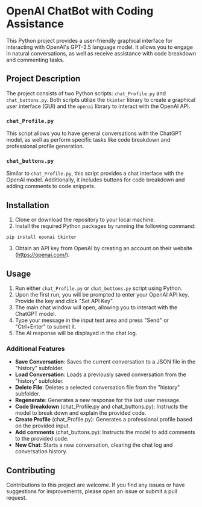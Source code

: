 # OpenAI ChatBot with Coding Assistance

This Python project provides a user-friendly graphical interface for interacting with OpenAI's GPT-3.5 language model. It allows you to engage in natural conversations, as well as receive assistance with code breakdown and commenting tasks.

## Project Description

The project consists of two Python scripts: `chat_Profile.py` and `chat_buttons.py`. Both scripts utilize the `tkinter` library to create a graphical user interface (GUI) and the `openai` library to interact with the OpenAI API.

### `chat_Profile.py`

This script allows you to have general conversations with the ChatGPT model, as well as perform specific tasks like code breakdown and professional profile generation.

### `chat_buttons.py`

Similar to `chat_Profile.py`, this script provides a chat interface with the OpenAI model. Additionally, it includes buttons for code breakdown and adding comments to code snippets.

## Installation

1. Clone or download the repository to your local machine.
2. Install the required Python packages by running the following command:

```
pip install openai tkinter
```

3. Obtain an API key from OpenAI by creating an account on their website (https://openai.com/).

## Usage

1. Run either `chat_Profile.py` or `chat_buttons.py` script using Python.
2. Upon the first run, you will be prompted to enter your OpenAI API key. Provide the key and click "Set API Key".
3. The main chat window will open, allowing you to interact with the ChatGPT model.
4. Type your message in the input text area and press "Send" or "Ctrl+Enter" to submit it.
5. The AI response will be displayed in the chat log.

### Additional Features

- **Save Conversation**: Saves the current conversation to a JSON file in the "history" subfolder.
- **Load Conversation**: Loads a previously saved conversation from the "history" subfolder.
- **Delete File**: Deletes a selected conversation file from the "history" subfolder.
- **Regenerate**: Generates a new response for the last user message.
- **Code Breakdown** (chat_Profile.py and chat_buttons.py): Instructs the model to break down and explain the provided code.
- **Create Profile** (chat_Profile.py): Generates a professional profile based on the provided input.
- **Add comments** (chat_buttons.py): Instructs the model to add comments to the provided code.
- **New Chat**: Starts a new conversation, clearing the chat log and conversation history.

## Contributing

Contributions to this project are welcome. If you find any issues or have suggestions for improvements, please open an issue or submit a pull request.